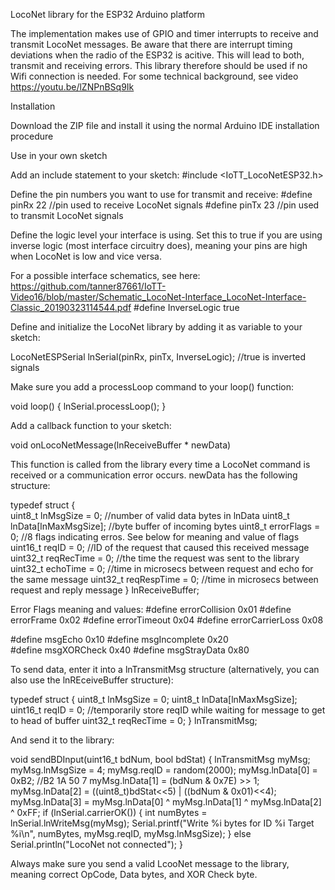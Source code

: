 LocoNet library for the ESP32 Arduino platform

The implementation makes use of GPIO and timer interrupts to receive and transmit LocoNet messages.
Be aware that there are interrupt timing deviations when the radio of the ESP32 is acitive. This will lead to both, transmit and receiving errors. 
This library therefore should be used if no Wifi connection is needed.
For some technical background, see video https://youtu.be/lZNPnBSq9Ik

Installation

Download the ZIP file and install it using the normal Arduino IDE installation procedure

Use in your own sketch

Add an include statement to your sketch: 
  #include <IoTT_LocoNetESP32.h>
        
Define the pin numbers you want to use for transmit and receive:
  #define pinRx    22  //pin used to receive LocoNet signals
  #define pinTx    23  //pin used to transmit LocoNet signals

Define the logic level your interface is using. Set this to true if you are using inverse logic (most interface circuitry does), meaning your pins are high when LocoNet is low and vice versa.

For a possible interface schematics, see here:  https://github.com/tanner87661/IoTT-Video16/blob/master/Schematic_LocoNet-Interface_LocoNet-Interface-Classic_20190323114544.pdf
  #define InverseLogic true

Define and initialize the LocoNet library by adding it as variable to your sketch:

LocoNetESPSerial lnSerial(pinRx, pinTx, InverseLogic); //true is inverted signals

Make sure you add a processLoop  command to your loop() function:

void loop() {
  lnSerial.processLoop();
}

Add a callback function to your sketch:

void onLocoNetMessage(lnReceiveBuffer * newData)

This function is called from the library every time a LocoNet command is received or a communication error occurs. newData has the following structure:

typedef struct {  
    uint8_t    lnMsgSize = 0; //number of valid data bytes in lnData
    uint8_t    lnData[lnMaxMsgSize]; //byte buffer of incoming bytes
    uint8_t	   errorFlags = 0;	 //8 flags indicating erros. See below for meaning and value of flags
    uint16_t   reqID = 0; //ID of the request that caused this received message
    uint32_t   reqRecTime = 0; //the time the request was sent to the library
    uint32_t   echoTime = 0; //time in microsecs between request and echo for the same message
    uint32_t   reqRespTime = 0; //time in microsecs between request and reply message
} lnReceiveBuffer;

Error Flags meaning and values:
#define errorCollision    	0x01
#define errorFrame       	 0x02
#define errorTimeout      	0x04
#define errorCarrierLoss 	 0x08

#define msgEcho	0x10
#define msgIncomplete	0x20		
#define msgXORCheck       	0x40
#define msgStrayData	0x80	    

To send data, enter it into a lnTransmitMsg structure (alternatively, you can also use the lnREceiveBuffer structure):

typedef struct {
    uint8_t    lnMsgSize = 0;
    uint8_t    lnData[lnMaxMsgSize];
    uint16_t   reqID = 0; //temporarily store reqID while waiting for message to get to head of buffer
    uint32_t   reqRecTime = 0;
} lnTransmitMsg;

And send it to the library:

void sendBDInput(uint16_t bdNum, bool bdStat)
{  lnTransmitMsg myMsg;
  myMsg.lnMsgSize = 4;
  myMsg.reqID = random(2000);
  myMsg.lnData[0] = 0xB2; //B2 1A 50 7
  myMsg.lnData[1] = (bdNum & 0x7E) >> 1;
  myMsg.lnData[2] = ((uint8_t)bdStat<<5) | ((bdNum & 0x01)<<4);
  myMsg.lnData[3] = myMsg.lnData[0] ^ myMsg.lnData[1] ^ myMsg.lnData[2] ^ 0xFF;
  if (lnSerial.carrierOK())
  {
    int numBytes = lnSerial.lnWriteMsg(myMsg);
    Serial.printf("Write %i bytes for ID %i Target %i\n", numBytes, myMsg.reqID, myMsg.lnMsgSize);
  }
  else
    Serial.println("LocoNet not connected");
}

Always make sure you send a valid LcooNet message to the library, meaning correct OpCode, Data bytes, and XOR Check byte.
